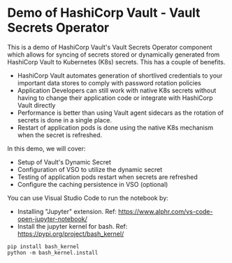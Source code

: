 # Demo of HashiCorp Vault - Vault Secrets Operator

This is a demo of HashiCorp Vault's Vault Secrets Operator component which allows for syncing of secrets stored or dynamically generated from HashiCorp Vault to Kubernetes (K8s) secrets.  This has a couple of benefits.
- HashiCorp Vault automates generation of shortlived credentials to your important data stores to comply with password rotation policies
- Application Developers can still work with native K8s secrets without having to change their application code or integrate with HashiCorp Vault directly
- Performance is better than using Vault agent sidecars as the rotation of secrets is done in a single place.
- Restart of application pods is done using the native K8s mechanism when the secret is refreshed.

In this demo, we will cover:
- Setup of Vault's Dynamic Secret
- Configuration of VSO to utilize the dynamic secret
- Testing of application pods restart when secrets are refreshed
- Configure the caching persistence in VSO (optional)


You can use Visual Studio Code to run the notebook by:
- Installing "Jupyter" extension. Ref: https://www.alphr.com/vs-code-open-jupyter-notebook/
- Install the jupyter kernel for bash. Ref: https://pypi.org/project/bash_kernel/
```shell
pip install bash_kernel
python -m bash_kernel.install
```
